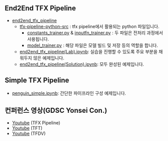 ## End2End TFX Pipeline
* [end2end_tfx_pipeline](https://github.com/silverstar0727/ML-Pipeline-Tutorial/tree/main/tfx-pipeline-tutorial/end2end_tfx_pipeline)
  * [tfx-pipeline-python-src](https://github.com/silverstar0727/ML-Pipeline-Tutorial/tree/main/tfx-pipeline-tutorial/end2end_tfx_pipeline/tfx-pipeline-python-src) : tfx pipeline에서 활용되는 python 파일입니다.
    * [constants_trainer.py](https://github.com/silverstar0727/ML-Pipeline-Tutorial/blob/main/tfx-pipeline-tutorial/end2end_tfx_pipeline/tfx-pipeline-python-src/constants_trainer.py) & [inputfn_trainer.py](https://github.com/silverstar0727/ML-Pipeline-Tutorial/blob/main/tfx-pipeline-tutorial/end2end_tfx_pipeline/tfx-pipeline-python-src/inputfn_trainer.py) : 두 파일은 전처리 과정에서 사용됩니다.
    * [model_trainer.py](https://github.com/silverstar0727/ML-Pipeline-Tutorial/blob/main/tfx-pipeline-tutorial/end2end_tfx_pipeline/tfx-pipeline-python-src/model_trainer.py) : 해당 파일은 모델 빌드 및 저장 등의 역할을 합니다.
  * [end2end_tfx_pipeline(Lab).ipynb](https://github.com/silverstar0727/ML-Pipeline-Tutorial/blob/main/tfx-pipeline-tutorial/end2end_tfx_pipeline/end2end_tfx_pipeline(Lab).ipynb): 실습을 진행할 수 있도록 주요 부분을 채워두지 않은 예제입니다.
  * [end2end_tfx_pipeline(Solution).ipynb](https://github.com/silverstar0727/ML-Pipeline-Tutorial/blob/main/tfx-pipeline-tutorial/end2end_tfx_pipeline/end2end_tfx_pipeline(Solution).ipynb): 모두 완성된 예제입니다.

## Simple TFX Pipeline
* [penguin_simple.ipynb](https://github.com/silverstar0727/ML-Pipeline-Tutorial/blob/main/tfx-pipeline-tutorial/penguin_simple.ipynb): 간단한 파이프라인 구성 예제입니다.


## 컨퍼런스 영상(GDSC Yonsei Con.)
- [Youtube](https://www.youtube.com/watch?v=Fcu-vbuZ0D0&t) (TFX Pipeline)
- [Youtube](https://www.youtube.com/watch?v=g6xjfe3uEYw&t) (TFT)
- [Youtube](https://www.youtube.com/watch?v=48jS2eI8NIw&t) (TFDV)
